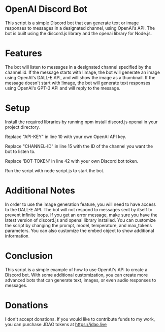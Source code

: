 # OpenAI Discord Bot
This script is a simple Discord bot that can generate text or image responses to messages in a designated channel, using OpenAI's API. The bot is built using the discord.js library and the openai library for Node.js.

# Features
The bot will listen to messages in a designated channel specified by the channel.id. 
If the message starts with !image, the bot will generate an image using OpenAI's DALL-E API, and will show the image as a thumbnail. 
If the message doesn't start with !image, the bot will generate text responses using OpenAI's GPT-3 API and will reply to the message.

# Setup
Install the required libraries by running npm install discord.js openai in your project directory.

Replace "API-KEY" in line 10 with your own OpenAI API key.

Replace "CHANNEL-ID" in line 15 with the ID of the channel you want the bot to listen to.

Replace 'BOT-TOKEN' in line 42 with your own Discord bot token.

Run the script with node script.js to start the bot.

# Additional Notes
In order to use the image generation feature, you will need to have access to the DALL-E API. 
The bot will not respond to messages sent by itself to prevent infinite loops. 
If you get an error message, make sure you have the latest version of discord.js and openai library installed. 
You can customize the script by changing the prompt, model, temperature, and max_tokens parameters. 
You can also customize the embed object to show additional information.

# Conclusion
This script is a simple example of how to use OpenAI's API to create a Discord bot. With some additional customization, you can create more advanced bots that can generate text, images, or even audio responses to messages.

# Donations
I don't accept donations. 
If you would like to contribute funds to my work, you can purchase JDAO tokens at https://jdao.live
